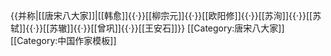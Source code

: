 {{并称|[[唐宋八大家]]|[[韩愈]]{{·}}[[柳宗元]]{{·}}[[欧阳修]]{{·}}[[苏洵]]{{·}}[[苏轼]]{{·}}[[苏辙]]{{·}}[[曾巩]]{{·}}[[王安石]]}}<includeonly>
[[Category:唐宋八大家]]
</includeonly><noinclude>
[[Category:中国作家模板]]
</noinclude>